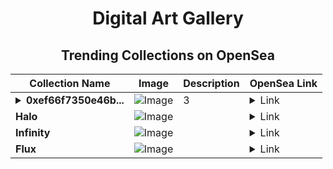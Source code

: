 <div align="center">

# Digital Art Gallery

## Trending Collections on OpenSea

| Collection Name                       | Image                                                                                     | Description                       | OpenSea Link                                                                                          |
|---------------------------------------|-------------------------------------------------------------------------------------------|-----------------------------------|--------------------------------------------------------------------------------------------------------|
| **<details><summary>0xef66f7350e46b...</summary>0xef66f7350e46be91f45e9a60068de7bc40ef9866</details>** | ![Image](https://i.seadn.io/s/raw/files/93ae5029a5895a838820ff5aa506fe59.jpg?w=500&auto=format?w=200&auto=format) | 3 | <details><summary>Link</summary>[0xef66f7350e46be91f45e9a60068de7bc40ef9866](https://opensea.io/collection/0xef66f7350e46be91f45e9a60068de7bc40ef9866)</details> |
| **Halo** | ![Image](https://i.seadn.io/s/raw/files/8ed0e3d8be687f44ce9d81a70bbf1a81.jpg?w=500&auto=format?w=200&auto=format) |  | <details><summary>Link</summary>[Halo](https://opensea.io/collection/halo-72)</details> |
| **Infinity** | ![Image](https://i.seadn.io/s/raw/files/1cf5c90e86f491ec9c525ea637dd0475.jpg?w=500&auto=format?w=200&auto=format) |  | <details><summary>Link</summary>[Infinity](https://opensea.io/collection/infinity-192)</details> |
| **Flux** | ![Image](https://i.seadn.io/s/raw/files/53c9cfaec063fe10958d285649cd97c0.jpg?w=500&auto=format?w=200&auto=format) |  | <details><summary>Link</summary>[Flux](https://opensea.io/collection/flux-23)</details> |

</div>
